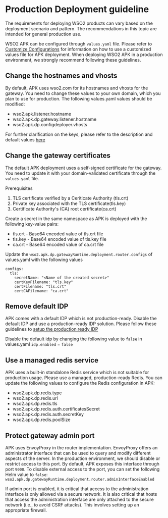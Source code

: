 # Production Deployment guideline

The requirements for deploying WSO2 products can vary based on the deployment scenario and pattern. The recommendations in this topic are intended for general production use.

WSO2 APK can be configured through `values.yaml` file.  Please refer to [Customize Configurations](../setup/Customize-Configurations.md) for information on how to use a customized values file for APK deployment. When deploying WSO2 APK in a production environment, we strongly recommend following these guidelines.


## Change the hostnames and vhosts

By default, APK uses wso2.com for its hostnames and vhosts for the gateway. You need to change these values to your own domain, which you plan to use for production. The following values.yaml values should be modified:

- wso2.apk.listener.hostname
- wso2.apk.dp.gateway.listener.hostname
- wso2.apk.dp.configdeployer.vhosts

For further clarification on the keys, please refer to the description and default values [here](https://github.com/wso2/apk/blob/main/helm-charts/README.md)

## Change the gateway certificates

The default APK deployment uses a self-signed certificate for the gateway. You need to update it with your domain-validated certificate through the `values.yaml` file.

Prerequisites

1. TLS certificate verified by a Ceriticate Authority (tls.crt)
2. Private key associated with the TLS certificate(tls.key)
3. Certificate Authority's (CA) root certificate(ca.crt)

Create a secret in the same namespace as APK is deployed with the following key-value pairs:

- tls.crt - Base64 encoded value of tls.crt file
- tls.key - Base64 encoded value of tls.key file
- ca.crt - Base64 encoded value of ca.crt file

Update the `wso2.apk.dp.gatewayRuntime.deployment.router.configs` of values.yaml with the following values

```
configs:
  tls:
    secretName: "<Name of the created secret>"
    certKeyFilename: "tls.key"
    certFilename: "tls.crt"
    certCAFilename: "ca.crt"
```

## Remove default IDP

APK comes with a default IDP which is not production-ready. Disable the default IDP and use a production-ready IDP solution. Please follow these guidelines to  [setup the production ready IDP](https://apk.docs.wso2.com/en/latest/setup/identity-platform/idp/idp-overview/)

Disable the default idp by changing the following value to `false` in values.yaml
`idp.enabled` = `false`


## Use a managed redis service

APK uses a built-in standalone Redis service which is not suitable for production usage. Please use a managed, production-ready Redis. You can update the following values to configure the Redis configuration in APK:

- wso2.apk.dp.redis.type
- wso2.apk.dp.redis.url
- wso2.apk.dp.redis.tls
- wso2.apk.dp.redis.auth.certificatesSecret
- wso2.apk.dp.redis.auth.secretKey
- wso2.apk.dp.redis.poolSize


## Protect gateway admin port

APK uses EnvoyProxy in the router implementation. EnvoyProxy offers an administrator interface that can be used to query and modify different aspects of the server. In the production environment, we should disable or restrict access to this port. By default, APK exposes this interface through port `9000`. To disable external access to the port, you can set the following Helm value to `false`:
`wso2.apk.dp.gatewayRuntime.deployment.router.adminInterfaceEnabled`


If admin port is enabled, it is critical that access to the administration interface is only allowed via a secure network. It is also critical that hosts that access the administration interface are only attached to the secure network (i.e., to avoid CSRF attacks). This involves setting up an appropriate firewall.

